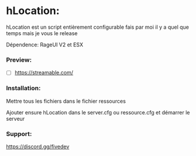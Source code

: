 # hLocation:

hLocation est un script entièrement configurable fais par moi il y a quel que temps mais je vous le release 

Dépendence: RageUI V2 et ESX

### Preview:
- [ ] https://streamable.com/

### Installation:
Mettre tous les fichiers dans le fichier ressources

Ajouter ensure hLocation dans le server.cfg ou ressource.cfg et démarrer le serveur

### Support:

https://discord.gg/fivedev
